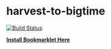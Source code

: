 # harvest-to-bigtime

[![Build Status](https://secure.travis-ci.org/searls/harvest-to-bigtime.png)](http://travis-ci.org/searls/harvest-to-bigtime)

[**Install Bookmarklet Here**](http://searls.github.com/harvest-to-bigtime/index.html)